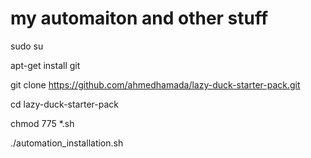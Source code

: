 # my automaiton and other stuff

sudo su

apt-get install git

git clone https://github.com/ahmedhamada/lazy-duck-starter-pack.git

cd lazy-duck-starter-pack

chmod 775 *.sh

./automation_installation.sh
